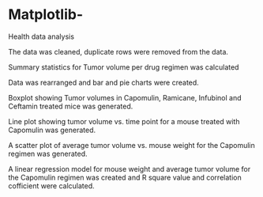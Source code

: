 # Matplotlib-
Health data analysis

The data was cleaned, duplicate rows were removed from the data.

Summary statistics for Tumor volume per drug regimen was calculated

Data was rearranged and bar and pie charts were created. 

Boxplot showing Tumor volumes in Capomulin, Ramicane, Infubinol and Ceftamin treated mice was generated. 

Line plot showing tumor volume vs. time point for a mouse treated with Capomulin was generated.

A scatter plot of average tumor volume vs. mouse weight for the Capomulin regimen was generated.

A linear regression model for mouse weight and average tumor volume for the Capomulin regimen was created and R square value and correlation cofficient were calculated.